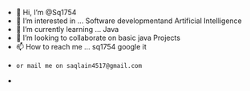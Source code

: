 - 👋 Hi, I’m @Sq1754
- 👀 I’m interested in ... Software developmentand Artificial Intelligence
- 🌱 I’m currently learning ... Java
- 💞️ I’m looking to collaborate on basic java Projects
- 📫 How to reach me ... sq1754 google it
-     or mail me on saqlain4517@gmail.com
- 

<!---
Sq1754/Sq1754 is a ✨ special ✨ repository because its `README.md` (this file) appears on your GitHub profile.
You can click the Preview link to take a look at your changes.
--->
